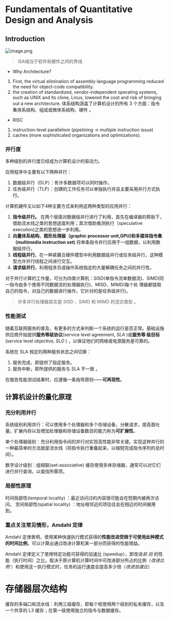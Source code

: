 # Fundamentals of Quantitative Design and Analysis

## Introduction

![image.png](http://img.070077.xyz/20230226165835.png)

> ISA相当于软件和硬件之间的界线


- Why Architecture?
1. First, the virtual elimination of assembly language programming reduced the need for object-code compatibility. 
2. the creation of standardized, vendor-independent operating systems, such as UNIX and its clone, Linux, lowered the cost and risk of bringing out a new architecture.
体系结构涵盖了计算机设计的所有 3 个方面：指令集体系结构、组成或微体系结构、硬件 。
- RISC
1. instruction-level parallelism (pipelining -> multiple instruction issue)
2. caches (more sophisticated organizations and optimizations).

### 并行度

多种级别的并行度已经成为计算机设计的驱动力。

应用程序中主要有以下两种并行：
1. 数据级并行（DLP）：有许多数据项可以同时操作。
2. 任务级并行（TLP）：创建的工作任务可以单独执行并且主要采用并行方式执行。

计算机硬件又以如下4种主要方式来利用这两种类型的应用并行：
1. **指令级并行。** 在两个层面对数据级并行进行了利用，首先在编译器的帮助下，借助流水线之类的思想适度利用；其次借助推测执行（speculative execution)之类的思想进一步利用。
2. **向量体系结构、图形处理器（graphic processor unit,GPU)和多媒体指令集（multimedia instruction set)** 将单条指令并行应用于一组数据，以利用数据级并行。
3. **线程级并行**。在一种紧藕合硬件模型中利用数据级并行或任务级并行，这种模型允许并行线程之间进行交互。
4. **请求级并行**。利用程序员或操作系统指定的大量解耦任务之间的并行性。

对于并行计算的工作量，可分为四类计算机：SISD(单指令流单数据流)、SIMD(同一指令由多个使用不同数据流的处理器执行)、MISD、MIMD(每个处
理器都提取自己的指令，对自己的数据进行操作，它针对的是任务级并行)。

> 许多并行处理器其实是 SISD 、SIMD 和 MIMD 的混合类型 。

### 性能测试

随着互联网服务的普及，有更多的方式来判断一个系统的运行是否正常。基础设施供应商开始提供**服务等级协议**(service level agreement, *SLA* )或**服务等
级目标**(service level objective, *SLO* ) ，以保证他们的网络或电源服务是可靠的。

系统在 SLA 规定的两种服务状态之间切换：
1. 服务完成，即提供了指定服务。
2. 服务中断，即所提供的服务与 SLA 不一致 。

在报告性能测试结果时，应遵循一条指导原则——**可再现性**。

## 计算机设计的量化原理

### 充分利用并行

系统级别利用并行：可以使用多个处理器和多个存储设备，分散请求，提高吞吐量。扩展内存以及增加处理器和存储设备数目的能力称为**可扩展性**。

单个处理器级别：充分利用指令间的并行对实现高性能非常关键。实现这种并行的一种最简单的方法就是流水线（将指令执行重叠起来，以缩短完成指令序列的总时间）。

数字设计级别：组相联(set-associative) 缓存使用多体存储器，通常可以对它们进行并行查询，以查找所需项。 

### 局部性原理

时间局部性(temporal locality) ：最近访问过的内容很可能会在短期内被再次访问。 
空间局部性(spatial locality) ：地址相邻近的项往往会在相近的时间被用到。 

### 重点关注常见情形，Amdahl 定律

Amdahl 定律表明，使用某种快速执行模式获得的**性能改进受限于可使用此种模式的时间比例**。可以计算出通过改进计算机某一部分而获得的性能增益。

Amdahl 定律定义了使用特定功能可获得的加速比 (speedup），即改进*前* *后* 的性能（执行时间）之比。取决于原计算机计算时间中可改进部分所占的比例（*改进比例* ）和使用这一执行模式时，任务的运行速度会提高多少倍（*改进加速比*）

# 存储器层次结构

缓存的多端口和流水线：利用三级缓存，即每个核使用两个级别的私有缓存，以及一个共享的 L3 缓存；在第一级使用独立的指令与数据缓存。 